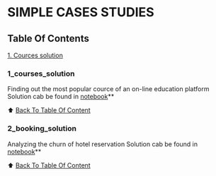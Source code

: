 # SIMPLE CASES STUDIES

## Table Of Contents 
[1. Cources solution](./README.md#courses_solution)  
<!-- [2. Какой кейс решаем?](./README.md#Какой-кейс-решаем)  
[3. Краткая информация о данных](./README.md#Краткая-информация-о-данных)  
[4. Этапы работы над проектом](./README.md#Этапы-работы-над-проектом)  
[5. Результаты](./README.md#Результаты)    
[6. Выводы](./README.md#Выводы)  -->

### 1_courses_solution    
Finding out the most popular cource of an on-line education platform
Solution cab be found in  [notebook](courses_solution.ipynb)**

:arrow_up: [Back To Table Of Content](./README.md#Table-of-Contents)

### 2_booking_solution    
Analyzing the churn of hotel reservation
Solution cab be found in  [notebook](booking_solution.ipynb)**

:arrow_up: [Back To Table Of Content](./README.md#Table-of-Contents)


<!-- ### Какой кейс решаем?    
Анализируем данные по оттоку клиентов банка, устанавливаем, чем ушедшие клиенты отличаются от лояльных, и как между собой связаны различные признаки, определяющие клиентов

**Условия задания:**  
- мини-отчёт о проделанной работе в виде Jupiter Notebook
- использовать любую из библиотек: Matplotlib, Seaborn, Plotly (использована Plotly)
- придерживаться критериев правильной визуализации
- графики и ответы к 10 вопросам

**Метрика качества**     
- понятная визуализация, правильный выбор диаграммы в зависимости от вида данных и исследуемой зависимости
- ответы на вопросы по графику и выводы, которые можно сделать, исходя из графика

**Что практикуем**     
Визуализация данных и работа с Pandas

:arrow_up: [к оглавлению](./README.md#Оглавление)

### Краткая информация о данных
Таблица с данными по оттоку клиентов банка
https://www.kaggle.com/mathchi/churn-for-bank-customers
  
:arrow_up: [к оглавлению](./README.md#Оглавление)

### Результаты:  
C представлеными графиками, их  описанием и кодом можно ознакомиться в [ноутбуке](churn_visualization.ipynb)**

:arrow_up: [к оглавлению](./README.md#Оглавление) -->

